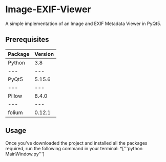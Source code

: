 # Image-EXIF-Viewer
A simple implementation of an Image and EXIF Metadata Viewer in PyQt5.

## Prerequisites

Package | Version
--- | ---
Python | 3.8
--- | --- 
PyQt5 | 5.15.6
---| ---
Pillow | 8.4.0 
--- | ---
folium | 0.12.1

## Usage
Once you've downloaded the project and installed all the packages required, run the following command in your terminal: 
*['''python MainWindow.py''']


